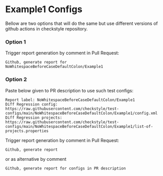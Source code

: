 # Example1 Configs

Bellow are two options that will do the same but use different versions
of github actions in checkstyle repository.


### Option 1
Trigger report generation by comment in Pull Request:
```
Github, generate report for NoWhitespaceBeforeCaseDefaultColon/Example1
```

### Option 2

Paste below given to PR description to use such test configs:
```
Report label: NoWhitespaceBeforeCaseDefaultColon/Example1
Diff Regression config: https://raw.githubusercontent.com/checkstyle/test-configs/main/NoWhitespaceBeforeCaseDefaultColon/Example1/config.xml
Diff Regression projects: https://raw.githubusercontent.com/checkstyle/test-configs/main/NoWhitespaceBeforeCaseDefaultColon/Example1/list-of-projects.properties
```

Trigger report generation by comment in Pull Request:
```
Github, generate report
```
or as alternative by comment
```
Github, generate report for configs in PR description
```
